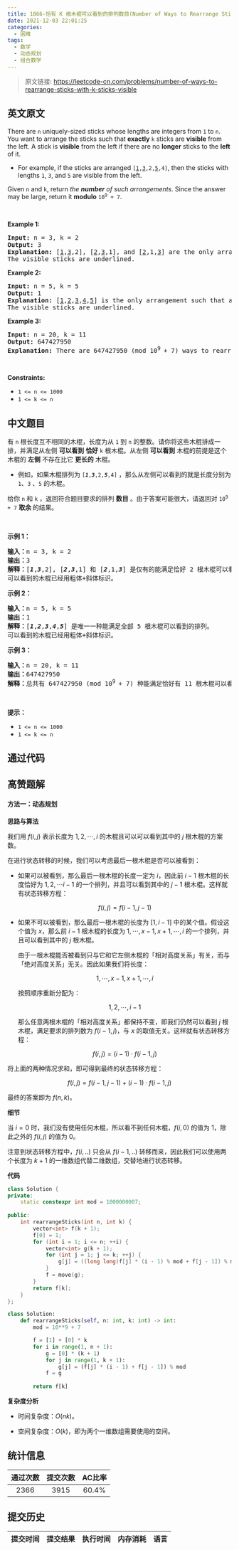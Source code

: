 ```yaml
---
title: 1866-恰有 K 根木棍可以看到的排列数目(Number of Ways to Rearrange Sticks With K Sticks Visible)
date: 2021-12-03 22:01:25
categories:
  - 困难
tags:
  - 数学
  - 动态规划
  - 组合数学
---
```


> 原文链接: https://leetcode-cn.com/problems/number-of-ways-to-rearrange-sticks-with-k-sticks-visible


## 英文原文
<div><p>There are <code>n</code> uniquely-sized sticks whose lengths are integers from <code>1</code> to <code>n</code>. You want to arrange the sticks such that <strong>exactly</strong> <code>k</code>&nbsp;sticks are <strong>visible</strong> from the left. A stick&nbsp;is <strong>visible</strong> from the left if there are no <strong>longer</strong>&nbsp;sticks to the <strong>left</strong> of it.</p>

<ul>
	<li>For example, if the sticks are arranged <code>[<u>1</u>,<u>3</u>,2,<u>5</u>,4]</code>, then the sticks with lengths <code>1</code>, <code>3</code>, and <code>5</code> are visible from the left.</li>
</ul>

<p>Given <code>n</code> and <code>k</code>, return <em>the <strong>number</strong> of such arrangements</em>. Since the answer may be large, return it <strong>modulo</strong> <code>10<sup>9</sup> + 7</code>.</p>

<p>&nbsp;</p>
<p><strong>Example 1:</strong></p>

<pre>
<strong>Input:</strong> n = 3, k = 2
<strong>Output:</strong> 3
<strong>Explanation:</strong> [<u>1</u>,<u>3</u>,2], [<u>2</u>,<u>3</u>,1], and [<u>2</u>,1,<u>3</u>] are the only arrangements such that exactly 2 sticks are visible.
The visible sticks are underlined.
</pre>

<p><strong>Example 2:</strong></p>

<pre>
<strong>Input:</strong> n = 5, k = 5
<strong>Output:</strong> 1
<strong>Explanation:</strong> [<u>1</u>,<u>2</u>,<u>3</u>,<u>4</u>,<u>5</u>] is the only arrangement such that all 5 sticks are visible.
The visible sticks are underlined.
</pre>

<p><strong>Example 3:</strong></p>

<pre>
<strong>Input:</strong> n = 20, k = 11
<strong>Output:</strong> 647427950
<strong>Explanation:</strong> There are 647427950 (mod 10<sup>9 </sup>+ 7) ways to rearrange the sticks such that exactly 11 sticks are visible.
</pre>

<p>&nbsp;</p>
<p><strong>Constraints:</strong></p>

<ul>
	<li><code>1 &lt;= n &lt;= 1000</code></li>
	<li><code>1 &lt;= k &lt;= n</code></li>
</ul>
</div>

## 中文题目
<div><p>有 <code>n</code> 根长度互不相同的木棍，长度为从 <code>1</code> 到 <code>n</code> 的整数。请你将这些木棍排成一排，并满足从左侧 <strong>可以看到</strong> <strong>恰好</strong> <code>k</code> 根木棍。从左侧 <strong>可以看到</strong> 木棍的前提是这个木棍的 <strong>左侧</strong> 不存在比它 <strong>更长的</strong> 木棍。</p>

<ul>
	<li>例如，如果木棍排列为 <code>[<em><strong>1</strong></em>,<em><strong>3</strong></em>,2,<em><strong>5</strong></em>,4]</code> ，那么从左侧可以看到的就是长度分别为 <code>1</code>、<code>3</code> 、<code>5</code> 的木棍。</li>
</ul>

<p>给你 <code>n</code> 和 <code>k</code> ，返回符合题目要求的排列 <strong>数目</strong> 。由于答案可能很大，请返回对 <code>10<sup>9</sup> + 7</code> <strong>取余 </strong>的结果。</p>

<p> </p>

<p><strong>示例 1：</strong></p>

<pre><strong>输入：</strong>n = 3, k = 2
<strong>输出：</strong>3
<strong>解释：</strong>[<strong><em>1</em></strong>,<strong><em>3</em></strong>,2], [<em><strong>2</strong></em>,<em><strong>3</strong></em>,1] 和 [<em><strong>2</strong></em>,1,<em><strong>3</strong></em>] 是仅有的能满足恰好 2 根木棍可以看到的排列。
可以看到的木棍已经用粗体+斜体标识。
</pre>

<p><strong>示例 2：</strong></p>

<pre><strong>输入：</strong>n = 5, k = 5
<strong>输出：</strong>1
<strong>解释：</strong>[<em><strong>1</strong></em>,<em><strong>2</strong></em>,<em><strong>3</strong></em>,<em><strong>4</strong></em>,<em><strong>5</strong></em>] 是唯一一种能满足全部 5 根木棍可以看到的排列。
可以看到的木棍已经用粗体+斜体标识。
</pre>

<p><strong>示例 3：</strong></p>

<pre><strong>输入：</strong>n = 20, k = 11
<strong>输出：</strong>647427950
<strong>解释：</strong>总共有 647427950 (mod 10<sup>9 </sup>+ 7) 种能满足恰好有 11 根木棍可以看到的排列。
</pre>

<p> </p>

<p><strong>提示：</strong></p>

<ul>
	<li><code>1 &lt;= n &lt;= 1000</code></li>
	<li><code>1 &lt;= k &lt;= n</code></li>
</ul>
</div>

## 通过代码
<RecoDemo>
</RecoDemo>


## 高赞题解
#### 方法一：动态规划

**思路与算法**

我们用 $f(i, j)$ 表示长度为 $1, 2, \cdots, i$ 的木棍且可以可以看到其中的 $j$ 根木棍的方案数。

在进行状态转移的时候，我们可以考虑最后一根木棍是否可以被看到：

- 如果可以被看到，那么最后一根木棍的长度一定为 $i$，因此前 $i-1$ 根木棍的长度恰好为 $1, 2, \cdots i-1$ 的一个排列，并且可以看到其中的 $j-1$ 根木棍。这样就有状态转移方程：

    $$
    f(i, j) = f(i - 1, j - 1)
    $$

- 如果不可以被看到，那么最后一根木棍的长度为 $[1, i-1]$ 中的某个值。假设这个值为 $x$，那么前 $i-1$ 根木棍的长度为 $1, \cdots, x-1, x+1, \cdots, i$ 的一个排列，并且可以看到其中的 $j$ 根木棍。

    由于一根木棍能否被看到只与它和它左侧木棍的「相对高度关系」有关，而与「绝对高度关系」无关。因此如果我们将长度：

    $$
    1, \cdots, x-1, x+1, \cdots, i
    $$

    按照顺序重新分配为：

    $$
    1, 2, \cdots, i-1
    $$

    那么任意两根木棍的「相对高度关系」都保持不变，即我们仍然可以看到 $j$ 根木棍，满足要求的排列数为 $f(i-1, j)$，与 $x$ 的取值无关。这样就有状态转移方程：

    $$
    f(i, j) = (i-1) \cdot f(i-1, j)
    $$

将上面的两种情况求和，即可得到最终的状态转移方程：

$$
f(i, j) = f(i - 1, j - 1) + (i-1) \cdot f(i-1, j)
$$

最终的答案即为 $f(n, k)$。

**细节**

当 $i=0$ 时，我们没有使用任何木棍，所以看不到任何木棍，$f(i, 0)$ 的值为 $1$，除此之外的 $f(i, j)$ 的值为 $0$。

注意到状态转移方程中，$f(i, ..)$ 只会从 $f(i-1, ..)$ 转移而来，因此我们可以使用两个长度为 $k+1$ 的一维数组代替二维数组，交替地进行状态转移。

**代码**

```C++ [sol1-C++]
class Solution {
private:
    static constexpr int mod = 1000000007;
    
public:
    int rearrangeSticks(int n, int k) {
        vector<int> f(k + 1);
        f[0] = 1;
        for (int i = 1; i <= n; ++i) {
            vector<int> g(k + 1);
            for (int j = 1; j <= k; ++j) {
                g[j] = ((long long)f[j] * (i - 1) % mod + f[j - 1]) % mod;
            }
            f = move(g);
        }
        return f[k];
    }
};
```

```Python [sol1-Python3]
class Solution:
    def rearrangeSticks(self, n: int, k: int) -> int:
        mod = 10**9 + 7

        f = [1] + [0] * k
        for i in range(1, n + 1):
            g = [0] * (k + 1)
            for j in range(1, k + 1):
                g[j] = (f[j] * (i - 1) + f[j - 1]) % mod
            f = g
        
        return f[k]
```

**复杂度分析**

- 时间复杂度：$O(nk)$。

- 空间复杂度：$O(k)$，即为两个一维数组需要使用的空间。

## 统计信息
| 通过次数 | 提交次数 | AC比率 |
| :------: | :------: | :------: |
|    2366    |    3915    |   60.4%   |

## 提交历史
| 提交时间 | 提交结果 | 执行时间 |  内存消耗  | 语言 |
| :------: | :------: | :------: | :--------: | :--------: |
